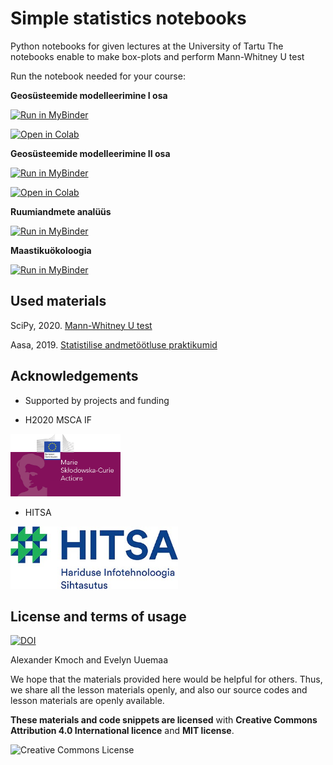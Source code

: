 # Simple statistics notebooks

Python notebooks for given lectures at the University of Tartu
The notebooks enable to make box-plots and perform Mann-Whitney U test

Run the notebook needed for your course:


__Geosüsteemide modelleerimine I osa__

[![Run in MyBinder](https://mybinder.org/badge_logo.svg)](https://mybinder.org/v2/gh/LandscapeGeoinformatics/simple_stats/HEAD?filepath=regressioon_modelleerimine_1_osa.ipynb)


[![Open in Colab](https://colab.research.google.com/assets/colab-badge.svg)](https://colab.research.google.com/github/LandscapeGeoinformatics/simple_stats/blob/main/regressioon_modelleerimine_1_osa.ipynb)

__Geosüsteemide modelleerimine II osa__

[![Run in MyBinder](https://mybinder.org/badge_logo.svg)](https://mybinder.org/v2/gh/LandscapeGeoinformatics/simple_stats/HEAD?filepath=regressioon_modelleerimine_2_osa.ipynb)


[![Open in Colab](https://colab.research.google.com/assets/colab-badge.svg)](https://colab.research.google.com/github/LandscapeGeoinformatics/simple_stats/blob/main/regressioon_modelleerimine_2_osa.ipynb)


__Ruumiandmete analüüs__

[![Run in MyBinder](https://mybinder.org/badge_logo.svg)](https://mybinder.org/v2/gh/LandscapeGeoinformatics/simple_stats/HEAD?filepath=statistika_ruumianalyys.ipynb)


__Maastikuökoloogia__

[![Run in MyBinder](https://mybinder.org/badge_logo.svg)](https://mybinder.org/v2/gh/LandscapeGeoinformatics/simple_stats/HEAD?filepath=statistika_est.ipynb)



## Used materials
SciPy, 2020. [Mann-Whitney U test](https://docs.scipy.org/doc/scipy/reference/generated/scipy.stats.mannwhitneyu.html)

Aasa, 2019. [Statistilise andmetöötluse praktikumid](http://aasa.ut.ee/statistika/)

## Acknowledgements

- Supported by projects and funding

- H2020 MSCA IF

<img alt="MSCA " style="border-width:0" src="https://github.com/LandscapeGeoinformatics/csv_boxplots_nb2021/blob/main/img/Banner-msca3.png" height="100" />

- HITSA

<img alt="HITSA " style="border-width:0" src="https://github.com/LandscapeGeoinformatics/csv_boxplots_nb2021/blob/main/img/HITSA_logo.jpg" height="100" />


## License and terms of usage

[![DOI](https://zenodo.org/badge/DOI/10.5281/zenodo.5876290.svg)](https://doi.org/10.5281/zenodo.5876290)

Alexander Kmoch and Evelyn Uuemaa

We hope that the materials provided here would be helpful for others. Thus, we share all the lesson materials openly, and also our source codes and lesson materials are openly available.

**These materials and code snippets are licensed** with **Creative Commons Attribution 4.0 International licence** and **MIT license**.

<a rel="license" href="http://creativecommons.org/licenses/by/4.0/"><img alt="Creative Commons License" style="border-width:0" align="left" src="https://i.creativecommons.org/l/by/4.0/88x31.png" /></a>







